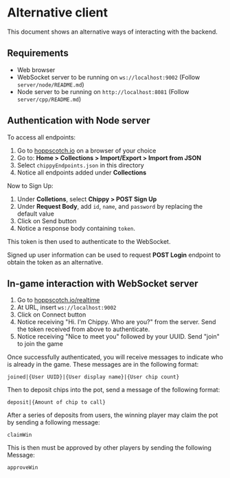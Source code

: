 # Alternative client
This document shows an alternative ways of interacting with the backend. 

## Requirements
- Web browser
- WebSocket server to be running on `ws://localhost:9002` (Follow `server/node/README.md`)
- Node server to be running on `http://localhost:8081` (Follow `server/cpp/README.md`)

## Authentication with Node server
To access all endpoints:
1. Go to [hoppscotch.io](https://hoppscotch.io) on a browser of your choice
2. Go to: **Home > Collections > Import/Export > Import from JSON**
3. Select `chippyEndpoints.json` in this directory
4. Notice all endpoints added under **Collections**

Now to Sign Up:
1. Under **Colletions**, select **Chippy > POST Sign Up**
2. Under **Request Body**, add `id`, `name`, and `password` by replacing the default value
3. Click on Send button
4. Notice a response body containing `token`.

This token is then used to authenticate to the WebSocket.

Signed up user information can be used to request **POST Login** endpoint to obtain the token as an alternative.

## In-game interaction with WebSocket server
1. Go to [hoppscotch.io/realtime](https://hoppscotch.io/realtime)
2. At URL, insert `ws://localhost:9002`
3. Click on Connect button
4. Notice receiving "Hi. I'm Chippy. Who are you?" from the server. Send the token received from above to authenticate.
5. Notice receiving "Nice to meet you" followed by your UUID. Send "join" to join the game

Once successfully authenticated, you will receive messages to indicate who is already in the game. These messages are in the following format:
```
joined|{User UUID}|{User display name}|{User chip count}
```

Then to deposit chips into the pot, send a message of the following format:
```
deposit|{Amount of chip to call}
```

After a series of deposits from users, the winning player may claim the pot by sending a following message:
```
claimWin
```

This is then must be approved by other players by sending the following Message:
```
approveWin
```
